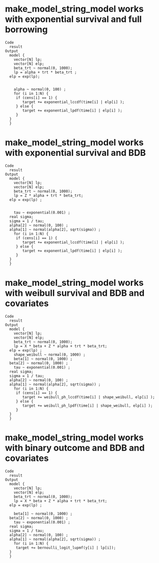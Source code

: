 # make_model_string_model works with exponential survival and full borrowing

    Code
      result
    Output
      model {
        vector[N] lp;
        vector[N] elp;
        beta_trt ~ normal(0, 1000);
        lp = alpha + trt * beta_trt ;
      elp = exp(lp);
        
        
        alpha ~ normal(0, 100) ;
        for (i in 1:N) {
         if (cens[i] == 1) {
            target += exponential_lccdf(time[i] | elp[i] );
         } else {
            target += exponential_lpdf(time[i] | elp[i] );
         }
      }
      }

# make_model_string_model works with exponential survival and BDB

    Code
      result
    Output
      model {
        vector[N] lp;
        vector[N] elp;
        beta_trt ~ normal(0, 1000);
        lp = Z * alpha + trt * beta_trt;
      elp = exp(lp) ;
        
        
        tau ~ exponential(0.001) ;
      real sigma;
      sigma = 1 / tau;
      alpha[2] ~ normal(0, 100) ;
      alpha[1] ~ normal(alpha[2], sqrt(sigma)) ;
        for (i in 1:N) {
         if (cens[i] == 1) {
            target += exponential_lccdf(time[i] | elp[i] );
         } else {
            target += exponential_lpdf(time[i] | elp[i] );
         }
      }
      }

# make_model_string_model works with weibull survival and BDB and covariates

    Code
      result
    Output
      model {
        vector[N] lp;
        vector[N] elp;
        beta_trt ~ normal(0, 1000);
        lp = X * beta + Z * alpha + trt * beta_trt;
      elp = exp(lp) ;
        shape_weibull ~ normal(0, 1000) ;
        beta[1] ~ normal(0, 1000) ;
      beta[2] ~ normal(0, 1000) ;
        tau ~ exponential(0.001) ;
      real sigma;
      sigma = 1 / tau;
      alpha[2] ~ normal(0, 100) ;
      alpha[1] ~ normal(alpha[2], sqrt(sigma)) ;
        for (i in 1:N) {
         if (cens[i] == 1) {
            target += weibull_ph_lccdf(time[i] | shape_weibull, elp[i] );
         } else {
            target += weibull_ph_lpdf(time[i] | shape_weibull, elp[i] );
         }
      }
      }

# make_model_string_model works with binary outcome and BDB and covariates

    Code
      result
    Output
      model {
        vector[N] lp;
        vector[N] elp;
        beta_trt ~ normal(0, 1000);
        lp = X * beta + Z * alpha + trt * beta_trt;
      elp = exp(lp) ;
        
        beta[1] ~ normal(0, 1000) ;
      beta[2] ~ normal(0, 1000) ;
        tau ~ exponential(0.001) ;
      real sigma;
      sigma = 1 / tau;
      alpha[2] ~ normal(0, 100) ;
      alpha[1] ~ normal(alpha[2], sqrt(sigma)) ;
        for (i in 1:N) {
         target += bernoulli_logit_lupmf(y[i] | lp[i]);
      }
      }

